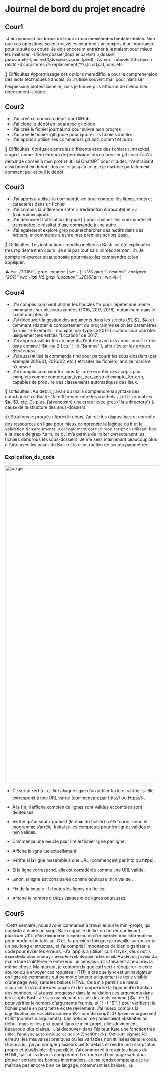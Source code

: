 # Journal de bord du projet encadré

## Cour1 
-J'ai découvert les bases de Linux et ses commandes fondamentales. Bien que ces opérations soient nouvelles pour moi, j'ai compris leur importance pour la suite du cours. Je dois encore m'entraîner à la maison pour mieux les maîtriser.
 -1.ficher,dossier,dossier parent(..),dossier personnel(~),racine(/),dossier courant(pwd)
 -2.chemin absolu VS chemin relatif
 -3.caracteres de replacement(*/?),ls,cd,cat,man..etc

🔧 Difficultés:Apprentissage des options man(difficile pour la comprehension des mots techniques francais)
👍 J'utilise souvent man pour maîtriser l'expression professionnelle, mais je trouve plus efficace de mémoriser directement le code.


## Cour2
- J'ai créé un nouveau dépôt sur GitHub
- J'ai cloné le dépôt en local avec git clone
- J'ai créé le fichier journal.md pour suivre mon progrès
- J'ai créé le fichier .gitignore pour ignorer les fichiers inutiles
- J'ai appris à utiliser les commandes git add, commit et push

🔧 Difficultés: Confusion entre les différents états des fichiers (untracked, staged, committed)
  Erreurs de permission lors du premier git push
👍 J'ai demandé conseil à mon prof et utilisé ChatGPT pour m'aider, m'entraînant assidûment en dehors des cours jusqu'à ce que je maîtrise parfaitement comment pull et pull le dépôt.


## Cour3
- J'ai appris à utiliser la commande wc pour compter les lignes, mots et caractères dans un fichier.
- J'ai compris la différence entre > (redirection écrasante) et >> (redirection ajout).
- J'ai découvert l'utilisation du pipe (|) pour chaîner des commandes et transmettre le résultat d'une commande à une autre.
- J'ai également exploré grep pour rechercher des motifs dans des fichiers, et commencé à écrire mes premiers scripts Bash.

🔧 Difficultés: Les instructions conditionnelles en Bash ont été expliquées très rapidement en cours. Je n'ai pas tout saisi immédiatement. 
👍 Je compte m'exercer en autonomie pour mieux les comprendre et les appliquer.

⚠️ cat ./2016/* | grep Location | wc -l(✅) VS grep "Location" *.ann|grep "2016" |wc -l(❌) VS grep "Location" ./2016/*.ann | wc -l(✅)


## Cour4
- J’ai compris comment utiliser les boucles for pour répéter une même commande sur plusieurs années (2016, 2017, 2018), notamment dans le script comptes.sh.
- J’ai découvert la gestion des arguments dans les scripts ($1, $2, $#) et comment adapter le comportement du programme selon les paramètres fournis.
→ Exemple : ./compte_par_type.sh 2017 Location pour compter uniquement les entités "Location" de 2017.
- J’ai appris à valider les arguments d’entrée avec des conditions if et des tests comme [ $# -ne 2 ] ou [ ! -d "$annee" ], afin d’éviter les erreurs d’exécution.
- J’ai aussi utilisé la commande find pour parcourir les sous-dossiers (par exemple 2016/01, 2016/02, etc.) et traiter les fichiers .ann de manière récursive.
- J’ai compris comment formater la sortie et créer des scripts plus complets comme compte_par_type_par_an.sh et compte_lieux.sh, capables de produire des classements automatiques des lieux.

🔧 Difficultés : Au début, j’avais du mal à comprendre la syntaxe des conditions if en Bash et la différence entre les crochets [ ] et les variables $#, $0, etc.
   De plus, j’ai rencontré une erreur avec grep ("Is a directory") à cause de la structure des sous-dossiers.

👍 Solutions et progrès : Après le cours, j’ai relu les diapositives et consulté des ressources en ligne pour mieux comprendre la logique du if et la validation des arguments.
   J’ai également corrigé mon script en utilisant find à la place de grep *.ann, ce qui m’a permis de traiter correctement les fichiers dans tous les sous-dossiers.
   Je me sens maintenant beaucoup plus à l’aise avec les bases du Bash et la construction de scripts paramétrés.

### Explication_du_code

<img width="1098" height="1044" alt="image" src="https://github.com/user-attachments/assets/7fc686f0-5acc-4334-a896-60951c818e33" />

- Ce script sert à : 👉 lire chaque ligne d’un fichier texte et vérifier si elle correspond à une URL valide (commençant par http:// ou https://).
- À la fin, il affiche combien de lignes sont valides et combien sont douteuses.

- Vérifie qu’un seul argument (le nom du fichier) a été fourni, sinon le programme s’arrête.
Initialise les compteurs pour les lignes valides et non valides.
- Commence une boucle pour lire le fichier ligne par ligne.
- Affiche la ligne lue actuellement.
- Vérifie si la ligne ressemble à une URL (commençant par http ou https).
- Si la ligne correspond, elle est considérée comme une URL valide.
- Sinon, la ligne est considérée comme douteuse (non valide).
- Fin de la boucle : lit toutes les lignes du fichier.
- Affiche le nombre d’URLs valides et de lignes douteuses.

## Cour5
-Cette semaine, nous avons commencé à travailler sur le mini-projet, qui consiste à écrire un script Bash capable de lire un fichier contenant plusieurs URL, d’en récupérer le contenu et d’en extraire des informations pour produire un tableau.
C’est la première fois que je travaille sur un script un peu long et structuré, et j’ai compris l’importance de bien organiser le code pour éviter les erreurs.
-J’ai appris à utiliser curl et lynx, deux outils essentiels pour interagir avec le web depuis le terminal.
Au début, j’avais du mal à faire la différence entre eux :
je pensais qu’ils faisaient à peu près la même chose.
Maintenant, je comprends que curl sert à récupérer le code source ou à envoyer des requêtes HTTP, alors que lynx est un navigateur en ligne de commande qui permet d’obtenir uniquement le texte visible d’une page web, sans les balises HTML.
Cela m’a permis de mieux visualiser la structure des pages et de comprendre la logique d’extraction des données.
-J’ai aussi progressé dans la validation des arguments dans les scripts Bash.
Je sais maintenant utiliser des tests comme [ $# -ne 1 ] pour vérifier le nombre d’arguments fournis, et [ ! -f "$1" ] pour vérifier si le fichier passé en paramètre existe réellement.
J’ai mieux compris la signification de variables comme $0 (nom du script), $1 (premier argument) et $# (nombre d’arguments).
Ces notions me paraissaient abstraites au début, mais en les pratiquant dans le mini-projet, elles deviennent beaucoup plus claires.
-J’ai découvert dans l’éditeur Kate une fonction très utile : l’analyse automatique de script (ShellCheck).
Cet outil signale les erreurs, les mauvaises pratiques ou les variables non utilisées dans le code.
Grâce à lui, j’ai pu corriger plusieurs petits détails et rendre mon script plus propre et plus lisible.
-En parallèle, j’ai commencé à revoir les bases de HTML, car nous devons comprendre la structure d’une page web pour pouvoir extraire les bonnes informations.
Je me rends compte que je ne maîtrise pas encore bien ce langage, notamment les balises <head>, <body> ou <title>.
Je compte utiliser des ressources en ligne pour approfondir mes connaissances.
Plus j’avance, plus je réalise que j’ai encore beaucoup à apprendre, mais cela me motive à continuer.

🔧 Difficultés :
-Le cours sur curl et lynx allait un peu vite, et je n’ai pas encore eu le temps de bien maîtriser toutes les options, surtout celles de curl comme -i, -o ou -I.
De plus, certains sites web dans la liste d’URL ne sont plus accessibles, ce qui provoque des erreurs avec Lynx — mais cela m’a aussi appris à être patiente et à anticiper les cas où un site ne répond pas.

👍 Ressenti personnel :
-Je sens que je deviens plus autonome dans la compréhension des scripts Bash et des commandes Linux.
Même si j’ai encore des lacunes (notamment en HTML et en manipulation web), je suis fière de mes progrès.
Chaque exercice me montre un nouveau pan du fonctionnement d’Internet et du traitement automatique du texte.
Cette semaine m’a donné envie de poursuivre mes efforts et de mieux maîtriser les outils du web et de la programmation.
